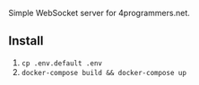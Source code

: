 Simple WebSocket server for 4programmers.net.

## Install

1. `cp .env.default .env`
1. `docker-compose build && docker-compose up`
